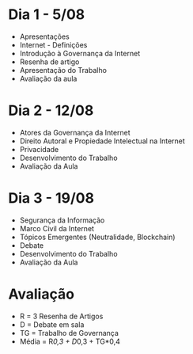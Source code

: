 # Dia 1 - 5/08

* Apresentações
* Internet - Definições
* Introdução à Governança da Internet
* Resenha de artigo
* Apresentação do Trabalho
* Avaliação da aula

# Dia 2 - 12/08

* Atores da Governança da Internet
* Direito Autoral e Propiedade Intelectual na Internet
* Privacidade
* Desenvolvimento do Trabalho
* Avaliação da Aula

# Dia 3 - 19/08

* Segurança da Informação
* Marco Civil da Internet
* Tópicos Emergentes (Neutralidade, Blockchain)
* Debate
* Desenvolvimento do Trabalho
* Avaliação da Aula

# Avaliação

* R = 3 Resenha de Artigos
* D = Debate em sala
* TG = Trabalho de Governança
* Média = R*0,3 +  D*0,3 + TG*0,4

